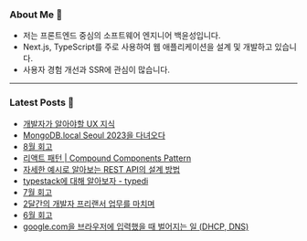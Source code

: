 ### About Me 👋
- 저는 프론트엔드 중심의 소프트웨어 엔지니어 백윤성입니다.
- Next.js, TypeScript를 주로 사용하여 웹 애플리케이션을 설계 및 개발하고 있습니다.
- 사용자 경험 개선과 SSR에 관심이 많습니다.

---

### Latest Posts 📰
- [개발자가 알아야할 UX 지식](https://bysxx.tistory.com/35)
- [MongoDB.local Seoul 2023을 다녀오다](https://bysxx.tistory.com/34)
- [8월 회고](https://bysxx.tistory.com/33)
- [리액트 패턴 | Compound Components Pattern](https://bysxx.tistory.com/32)
- [자세한 예시로 알아보는 REST API의 설계 방법](https://bysxx.tistory.com/31)
- [typestack에 대해 알아보자 - typedi](https://bysxx.tistory.com/30)
- [7월 회고](https://bysxx.tistory.com/29)
- [2달간의 개발자 프리랜서 업무를 마치며](https://bysxx.tistory.com/28)
- [6월 회고](https://bysxx.tistory.com/27)
- [google.com을 브라우저에 입력했을 때 벌어지는 일 (DHCP, DNS)](https://bysxx.tistory.com/26)